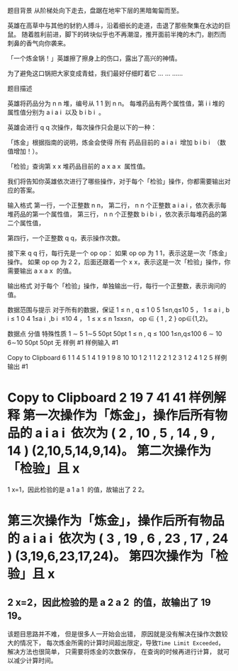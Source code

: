 题目背景
从阶梯处向下走去，盘踞在地牢下层的黑暗匍匐而至。

英雄在高草中与其他的豺豹人搏斗，沿着细长的走道，击退了那些聚集在水边的巨鼠。
随着胜利前进，脚下的砖块似乎也不再潮湿，推开面前半掩的木门，剧烈而刺鼻的香气向你袭来。

「一个炼金锅！」英雄擦了擦身上的伤口，露出了高兴的神情。

为了避免这口锅把大家变成青蛙，我们最好仔细盯着它
…
…
……

题目描述

英雄将药品分为
n
n 堆，编号从
1
1 到
n
n。
每堆药品有两个属性值，第
i
i 堆的属性值分别为
a
i
a
i
​
以及
b
i
b
i
​
。

英雄会进行
q
q 次操作，每次操作只会是以下的一种：

「炼金」根据指南的说明，炼金会使得 所有 药品目前的
a
i
a
i
​
增加
b
i
b
i
​
（数值增加！）。

「检验」查询第
x
x 堆药品目前的
a
x
a
x
​
属性值。

我们将告知你英雄依次进行了哪些操作，对于每个「检验」操作，你都需要输出对应的答案。


输入格式
第一行，一个正整数
n
n，
第二行，
n
n 个正整数
a
i
a
i
​
，依次表示每堆药品的第一个属性值，
第三行，
n
n 个正整数
b
i
b
i
​
，依次表示每堆药品的第二个属性值，

第四行，一个正整数
q
q，表示操作次数。

接下来
q
q 行，每行先是一个
op
op：
如果
op
op 为
1
1，表示这是一次「炼金」操作。
如果
op
op 为
2
2，后面还跟着一个
x
x，表示这是一次「检验」操作，你需要输出
a
x
a
x
​
的值。

输出格式
对于每个「检验」操作，单独输出一行，每行一个正整数，表示询问的值。

数据范围与提示
对于所有的数据，保证
1
≤
n
,
q
≤
1
0
5
1≤n,q≤10
5
，
1
≤
a
i
,
b
i
≤
1
0
4
1≤a
i
​
,b
i
​
≤10
4
，
1
≤
x
≤
n
1≤x≤n，
op
∈
{
1
,
2
}
op∈{1,2}。

数据点	分值	特殊性质
1
∼
5
1∼5
50pt
50pt
1
≤
n
,
q
≤
100
1≤n,q≤100
6
∼
10
6∼10
50pt
50pt	无
样例 #1
样例输入 #1

Copy to Clipboard
6
1 1 4 5 1 4
1 9 1 9 8 10
10
1
2 1
1
2 2
1
2 3
1
2 4
1
2 5
样例输出 #1

Copy to Clipboard
2
19
7
41
41
样例解释
第一次操作为「炼金」，操作后所有物品的
a
i
a
i
​
依次为
(
2
,
10
,
5
,
14
,
9
,
14
)
(2,10,5,14,9,14)。
第二次操作为「检验」且
x
=
1
x=1，因此检验的是
a
1
a
1
​
的值，故输出了
2
2。

第三次操作为「炼金」，操作后所有物品的
a
i
a
i
​
依次为
(
3
,
19
,
6
,
23
,
17
,
24
)
(3,19,6,23,17,24)。
第四次操作为「检验」且
x
=
2
x=2，因此检验的是
a
2
a
2
​
的值，故输出了
19
19。
---
该题目思路并不难，
但是很多人一开始会出错，
原因就是没有解决在操作次数较大的情况下，
每次炼金所需的计算时间超出限定，导致`Time Limit Exceeded`，
解决方法也很简单，
只需要将炼金的次数保存，
在查询的时候再进行计算，
就可以减少计算时间。